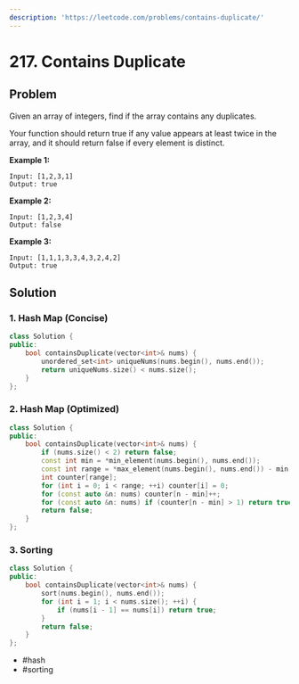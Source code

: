 ```yaml
---
description: 'https://leetcode.com/problems/contains-duplicate/'
---
```


# 217. Contains Duplicate

## Problem

Given an array of integers, find if the array contains any duplicates.

Your function should return true if any value appears at least twice in the array, and it should return false if every element is distinct.

**Example 1:**

```text
Input: [1,2,3,1]
Output: true
```

**Example 2:**

```text
Input: [1,2,3,4]
Output: false
```

**Example 3:**

```text
Input: [1,1,1,3,3,4,3,2,4,2]
Output: true
```

## Solution

### 1. Hash Map \(Concise\)

```cpp
class Solution {
public:
    bool containsDuplicate(vector<int>& nums) {
        unordered_set<int> uniqueNums(nums.begin(), nums.end());
        return uniqueNums.size() < nums.size();
    }
};
```

### 2. Hash Map \(Optimized\)

```cpp
class Solution {
public:
    bool containsDuplicate(vector<int>& nums) {
        if (nums.size() < 2) return false;
        const int min = *min_element(nums.begin(), nums.end());
        const int range = *max_element(nums.begin(), nums.end()) - min  + 1;
        int counter[range];
        for (int i = 0; i < range; ++i) counter[i] = 0;
        for (const auto &n: nums) counter[n - min]++;
        for (const auto &n: nums) if (counter[n - min] > 1) return true;
        return false;
    }
};
```

### 3. Sorting

```cpp
class Solution {
public:
    bool containsDuplicate(vector<int>& nums) {
        sort(nums.begin(), nums.end());
        for (int i = 1; i < nums.size(); ++i) {
            if (nums[i - 1] == nums[i]) return true;
        }
        return false;
    }
};
```

* \#hash
* \#sorting

